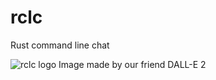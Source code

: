 # rclc
Rust command line chat

![rclc logo](https://user-images.githubusercontent.com/35516367/183268271-577cf699-1be1-48ec-adb7-f791c192dae4.png)
Image made by our friend DALL-E 2
